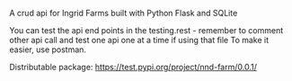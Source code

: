 A crud api for Ingrid Farms 
built with Python Flask and SQLite

You can test the api end points in the testing.rest - remember to comment other api call and test one api one at a time if using that file 
To make it easier, use postman.

Distributable package: https://test.pypi.org/project/nnd-farm/0.0.1/
